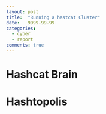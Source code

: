 ```yaml
---
layout: post
title:  "Running a hastcat Cluster"
date:   9999-99-99
categories:
  - cyber
  - report
comments: true
---
```



# Hashcat Brain


# Hashtopolis


